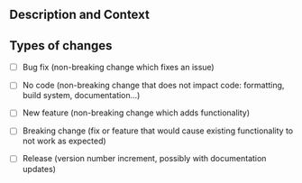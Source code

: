 <!--- Provide a general summary of your changes in the Title above -->

## Description and Context
<!-- Describe your changes here -->
<!-- Link your PR to the corresponding JIRA ticket by adding the identifier of your JIRA ticket in brackets (e.g. [JRA-33]) -->
<!-- Feel free to add sections if needed (e.g. "Test strategy" or "Compliance") -->


## Types of changes
<!--- What types of changes does your code introduce? Put an `x` in all the boxes that apply: -->
- [ ] Bug fix (non-breaking change which fixes an issue)
- [ ] No code (non-breaking change that does not impact code: formatting, build system, documentation...)
- [ ] New feature (non-breaking change which adds functionality)
- [ ] Breaking change (fix or feature that would cause existing functionality to not work as expected)
- [ ] Release (version number increment, possibly with documentation updates)

